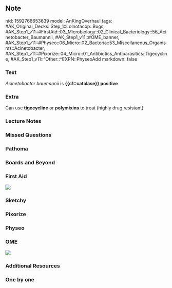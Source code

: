 ## Note
nid: 1592766653639
model: AnKingOverhaul
tags: #AK_Original_Decks::Step_1::Lolnotacop::Bugs, #AK_Step1_v11::#FirstAid::03_Microbiology::02_Clinical_Bacteriology::56_Acinetobacter_Baumannii, #AK_Step1_v11::#OME_banner, #AK_Step1_v11::#Physeo::06_Micro::02_Bacteria::53_Miscellaneous_Organisms::Acinetobacter, #AK_Step1_v11::#Pixorize::04_Micro::01_Antibiotics_Antiparasitics::Tigecycline, #AK_Step1_v11::^Other::^EXPN::PhyseoAdd
markdown: false

### Text
<i>Acinetobacter baumannii</i> is <b>{{c1::catalase}} positive</b>

### Extra
<div>
  Can use <b>tigecycline</b> or <b>polymixins</b> to treat (highly
  drug resistant)
</div>

### Lecture Notes


### Missed Questions


### Pathoma


### Boards and Beyond


### First Aid
<img src="paste-80ab18fb680ab9f2eb2eba8d6640d82553502b5d.jpg">

### Sketchy


### Pixorize


### Physeo


### OME
<div class="ome-widget">
  <a href="https://onlinemeded.org?ref=anki"><img src=
  "_OME_AnkiFlashcards_General_7.png"></a>
</div>

### Additional Resources


### One by one

